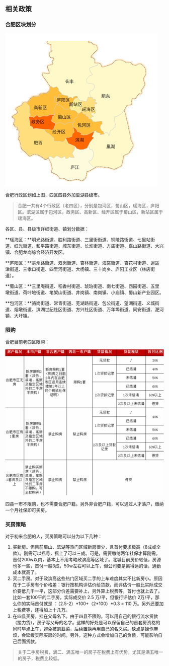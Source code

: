 ## 相关政策
### 合肥区块划分
![区划](../pics/区划.jpg)

合肥行政区划如上图，四区四县外加巢湖县级市。

> 合肥一共有4个行政区（老四区），分别是包河区，蜀山区，瑶海区，庐阳区。滨湖区属于包河区，政务区、高新区、经开区属于蜀山区，新站区属于瑶海区。

各区、县、县级市详细街道、镇划分数据：

**瑶海区：**明光路街道、胜利路街道、三里街街道、铜陵路街道、七里站街道、红光街道、和平路街道、城东街道、长淮街道、方庙街道、嘉山路街道、大兴镇、合肥龙岗综合经济开发区。

**庐阳区：**亳州路街道、双岗街道、杏林街道、海棠街道、杏花村街道、逍遥津街道、三孝口街道、四里河街道、大杨镇、三十岗乡、庐阳工业区（林店街道）。

**蜀山区：**三里庵街道、稻香村街道、琥珀街道、南七街道、西园街道、五里墩街道、荷叶地街道、笔架山街道、井岗镇、南岗镇、小庙镇、蜀山新产业园区。

**包河区：**骆岗街道、常青街道、芜湖路街道、包公街道、望湖街道、义城街道、烟墩街道、滨湖世纪社区街道、方兴社区街道、万年埠街道、同安街道、淝河镇、大圩镇。

### 限购

合肥目前老四区限购：

![限购](../pics/限购.png)

四县一市不限购，也不需要合肥户籍。另外非合肥户籍，可以通过人才落户，缴纳一个月社保即可买房。

### 买房策略

对于初来合肥的人，买房策略可以分为以下几种：

1. 买新房。但目前蜀山、滨湖等热门区域新房很少，且首付要求极高（8成或全款）。刚需可以摇号，摇上了可以三成。可是，需要缴纳两年社保才算刚需。首付200w以内，基本上不用考略政滨高等区域了。北城目前房价较低，房源也多一些，首付一般3成，50w左右可以上车，但公司要是离得远的话，通勤成本就高了。
2. 买二手房。对于政滨高这些热门区域买二手的上车难度其实不比新房小。原因在于二手房有个价格差：银行按机构评估价给贷款，而评估价一般比实际成交价要低几千一平，这部分价差需要补上，另外算上税费等，首付也就上去了。比如一套100平的二手房，实际成交价 2.5 万/平，但银行评估价 2万/平，那么你的实际首付就是 ：（2.5-2）\*100+（2\*100）*0.3 = 110 万。另外还要加上税费等，还得加上十几万。
3. 在四县买房，挂在父母名下。由于四县不限购，可以用自己的银行流水贷款（接力贷），房子写父母的名字。这样的好处是可以保留自己的首套房资格的同时早点上车，避免被割韭菜，后续置换再用自己的名义买。缺点是操作麻烦，会延缓实际买房的时间。另外，这种方式会增加自己的负债，可能影响自己后面贷款。

> 关于二手房税费，满二、满五唯一的房子在税费上有优势，尤其是满五唯一的房子，税费比较低。